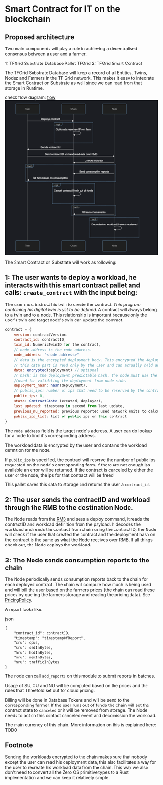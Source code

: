# Smart Contract for IT on the blockchain

## Proposed architecture

Two main components will play a role in achieving a decentralised consensus between a user and a farmer.

1: TFGrid Substrate Database Pallet TFGrid
2: TFGrid Smart Contract

The TFGrid Substrate Database will keep a record of all Entities, Twins, Nodez and Farmers in the TF Grid network. This makes it easy to integrate the Smart Contract on Substrate as well since we can read from that storage in Runtime.

check flow diagram: [flow](flow.png)
![flow](img/flow.png)

The Smart Contract on Substrate will work as following:

## 1: The user wants to deploy a workload, he interacts with this smart contract pallet and calls: `create_contract` with the input being:

The user must instruct his twin to create the contract. *This program containing his digital twin is yet to be defined.* A contract will always belong to a twin and to a node. This relationship is important because only the user's twin and target node's twin can update the contract.


```js
contract = {
    version: contractVersion,
    contract_id: contractID,
    twin_id: NumericTwinID for the contract,
    // node_address is the node address.
    node_address: "<node address>"
    // data is the encrypted deployment body. This encrypted the deployment with the **USER** public key. So only the user can read this data later on (or any other key that he keeps safe).
    // this data part is read only by the user and can actually hold any information to help him reconstruct his deployment or can be left empty.
    data: encrypted(deployment) // optional
    // hash: is the deployment predictable hash. the node must use the same method to calculate the challenge (bytes) to compute this same hash.
    //used for validating the deployment from node side.
    deployment_hash: hash(deployment),
    // public_ips: number of ips that need to be reserved by the contract and used by the deployment
    public_ips: 0,
    state: ContractState (created, deployed),
    last_updated: timestamp in second from last update,
    previous_nu_reported: previous reported used network units to calculate usage,
    public_ips_list: list of public ips on this contract
}
```
The `node_address` field is the target node's address. A user can do lookup for a node to find it's corresponding address.

The workload data is encrypted by the user and contains the workload definition for the node.

If `public_ips` is specified, the contract will reserve the number of public ips requested on the node's corresponding farm. If there are not enough ips available an error will be returned. If the contract is canceled by either the user or the node, the ips for that contract will be freed.

This pallet saves this data to storage and returns the user a `contract_id`.

## 2: The user sends the contractID and workload through the RMB to the destination Node.

The Node reads from the [RMB](https://github.com/threefoldtech/rmb) and sees a deploy command, it reads the contractID and workload definition from the payload. 
It decodes the workload and reads the contract from chain using the contract ID, the Node will check if the user that created the contract and the deployment hash on the contract is the same as what the Node receives over RMB. If all things check out, the Node deploys the workload.

## 3: The Node sends consumption reports to the chain

The Node periodically sends consumption reports back to the chain for each deployed contract. The chain will compute how much is being used and will bill the user based on the farmers prices (the chain can read these prices by quering the farmers storage and reading the pricing data). See [PricingPolicy](https://github.com/threefoldtech/substrate-pallets/blob/03a5823ce79200709d525ec182036b47a60952ef/pallet-tfgrid/src/types.rs#L120).

A report looks like:

json
```
{
	"contract_id": contractID,
    "timestamp": "timestampOfReport",
	"cru": cpus,
	"sru": ssdInBytes,
	"hru": hddInBytes,
	"mru": memInBytes,
	"nru": trafficInBytes
}
```

The node can call `add_reports` on this module to submit reports in batches.

Usage of SU, CU and NU will be computed based on the prices and the rules that Threefold set out for cloud pricing.

Billing will be done in Database Tokens and will be send to the corresponding farmer. If the user runs out of funds the chain will set the contract state to `canceled` or it will be removed from storage. The Node needs to act on this contact canceled event and decomission the workload. 

The main currency of this chain. More information on this is explained here: TODO

## Footnote

Sending the workloads encrypted to the chain makes sure that nobody except the user can read his deployment data, this also facilitates a way for the user to recreate his workload data from the chain. 
This way we also don't need to convert all the Zero OS primitive types to a Rust implementation and we can keep it relatively simple.